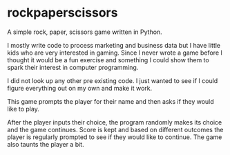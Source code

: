 # rockpaperscissors
A simple rock, paper, scissors game written in Python.

I mostly write code to process marketing and business data but I have little kids who are very interested in gaming. Since I never wrote a game before I thought it would be a fun exercise and something I could show them to spark their interest in computer programming.

I did not look up any other pre existing code. I just wanted to see if I could figure everything out on my own and make it work.

This game prompts the player for their name and then asks if they would like to play.

After the player inputs their choice, the program randomly makes its choice and the game continues. Score is kept and based on different outcomes the player is regularly prompted to see if they would like to continue. The game also taunts the player a bit.
